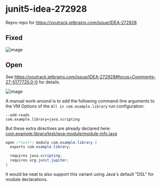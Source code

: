 # junit5-idea-272928
Repro repo for https://youtrack.jetbrains.com/issue/IDEA-272928

## Fixed

![image](https://user-images.githubusercontent.com/2319838/124249966-acd6dc80-db24-11eb-9ed0-308936c3a86b.png)

## Open

See https://youtrack.jetbrains.com/issue/IDEA-272928#focus=Comments-27-5177725.0-0 for details.

![image](https://user-images.githubusercontent.com/2319838/132439608-3750092b-59a8-4abf-ae06-7faa9e6f87f5.png)

A manual work-around is to add the following command-line arguments to the VM Options of the `All in com.example.library` run configuration:

```text
--add-reads
com.example.library=java.scripting
```

But these extra directives are already declared here: [com.example.library/test/java-module/module-info.java](https://github.com/sormuras/junit5-idea-272928/blob/main/com.example.library/test/java-module/module-info.java#L4)

```java
open /*test*/ module com.example.library {
  exports com.example.library;

  requires java.scripting;
  requires org.junit.jupiter;
}
```

It would be neat to also support this variant using Java's default "DSL" for module declarations.
